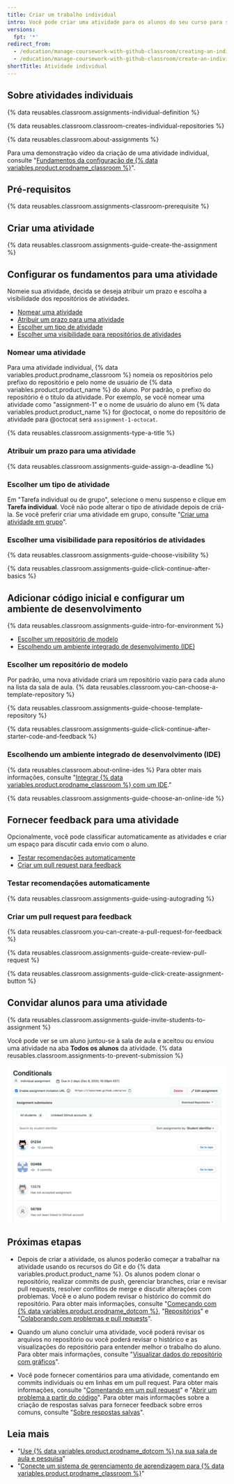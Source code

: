 ```yaml
---
title: Criar um trabalho individual
intro: Você pode criar uma atividade para os alunos do seu curso para ser concluída individualmente.
versions:
  fpt: '*'
redirect_from:
  - /education/manage-coursework-with-github-classroom/creating-an-individual-assignment
  - /education/manage-coursework-with-github-classroom/create-an-individual-assignment
shortTitle: Atividade individual
---
```


## Sobre atividades individuais

{% data reusables.classroom.assignments-individual-definition %}

{% data reusables.classroom.classroom-creates-individual-repositories %}

{% data reusables.classroom.about-assignments %}

Para uma demonstração vídeo da criação de uma atividade individual, consulte "[Fundamentos da configuração de {% data variables.product.prodname_classroom %}](/education/manage-coursework-with-github-classroom/basics-of-setting-up-github-classroom)".

## Pré-requisitos

{% data reusables.classroom.assignments-classroom-prerequisite %}

## Criar uma atividade

{% data reusables.classroom.assignments-guide-create-the-assignment %}

## Configurar os fundamentos para uma atividade

Nomeie sua atividade, decida se deseja atribuir um prazo e escolha a visibilidade dos repositórios de atividades.

- [Nomear uma atividade](#naming-an-assignment)
- [Atribuir um prazo para uma atividade](#assigning-a-deadline-for-an-assignment)
- [Escolher um tipo de atividade](#choosing-an-assignment-type)
- [Escolher uma visibilidade para repositórios de atividades](#choosing-a-visibility-for-assignment-repositories)

### Nomear uma atividade

Para uma atividade individual, {% data variables.product.prodname_classroom %} nomeia os repositórios pelo prefixo do repositório e pelo nome de usuário de {% data variables.product.product_name %} do aluno. Por padrão, o prefixo do repositório é o título da atividade. Por exemplo, se você nomear uma atividade como "assignment-1" e o nome de usuário do aluno em {% data variables.product.product_name %} for @octocat, o nome do repositório de atividade para @octocat será `assignment-1-octocat`.

{% data reusables.classroom.assignments-type-a-title %}

### Atribuir um prazo para uma atividade

{% data reusables.classroom.assignments-guide-assign-a-deadline %}

### Escolher um tipo de atividade

Em "Tarefa individual ou de grupo", selecione o menu suspenso e clique em **Tarefa individual**. Você não pode alterar o tipo de atividade depois de criá-la. Se você preferir criar uma atividade em grupo, consulte "[Criar uma atividade em grupo](/education/manage-coursework-with-github-classroom/create-a-group-assignment)".

### Escolher uma visibilidade para repositórios de atividades

{% data reusables.classroom.assignments-guide-choose-visibility %}

{% data reusables.classroom.assignments-guide-click-continue-after-basics %}

## Adicionar código inicial e configurar um ambiente de desenvolvimento

{% data reusables.classroom.assignments-guide-intro-for-environment %}

- [Escolher um repositório de modelo](#choosing-a-template-repository)
- [Escolhendo um ambiente integrado de desenvolvimento (IDE)](#choosing-an-integrated-development-environment-ide)

### Escolher um repositório de modelo

Por padrão, uma nova atividade criará um repositório vazio para cada aluno na lista da sala de aula. {% data reusables.classroom.you-can-choose-a-template-repository %}

{% data reusables.classroom.assignments-guide-choose-template-repository %}

{% data reusables.classroom.assignments-guide-click-continue-after-starter-code-and-feedback %}

### Escolhendo um ambiente integrado de desenvolvimento (IDE)

{% data reusables.classroom.about-online-ides %} Para obter mais informações, consulte "[Integrar {% data variables.product.prodname_classroom %} com um IDE](/education/manage-coursework-with-github-classroom/integrate-github-classroom-with-an-ide)."

{% data reusables.classroom.assignments-guide-choose-an-online-ide %}

## Fornecer feedback para uma atividade

Opcionalmente, você pode classificar automaticamente as atividades e criar um espaço para discutir cada envio com o aluno.

- [Testar recomendações automaticamente](#testing-assignments-automatically)
- [Criar um pull request para feedback](#creating-a-pull-request-for-feedback)

### Testar recomendações automaticamente

{% data reusables.classroom.assignments-guide-using-autograding %}

### Criar um pull request para feedback

{% data reusables.classroom.you-can-create-a-pull-request-for-feedback %}

{% data reusables.classroom.assignments-guide-create-review-pull-request %}

{% data reusables.classroom.assignments-guide-click-create-assignment-button %}

## Convidar alunos para uma atividade

{% data reusables.classroom.assignments-guide-invite-students-to-assignment %}

Você pode ver se um aluno juntou-se à sala de aula e aceitou ou enviou uma atividade na aba **Todos os alunos** da atividade. {% data reusables.classroom.assignments-to-prevent-submission %}

<div class="procedural-image-wrapper">
  <img alt="Atividade individual" class="procedural-image-wrapper" src="/assets/images/help/classroom/assignment-individual-hero.png">
</div>

## Próximas etapas

- Depois de criar a atividade, os alunos poderão começar a trabalhar na atividade usando os recursos do Git e do {% data variables.product.product_name %}. Os alunos podem clonar o repositório, realizar commits de push, gerenciar branches, criar e revisar pull requests, resolver conflitos de merge e discutir alterações com problemas. Você e o aluno podem revisar o histórico do commit do repositório. Para obter mais informações, consulte "[Começando com {% data variables.product.prodname_dotcom %}](/github/getting-started-with-github), "[Repositórios](/repositories)" e "[Colaborando com problemas e pull requests](/github/collaborating-with-issues-and-pull-requests)".

- Quando um aluno concluir uma atividade, você poderá revisar os arquivos no repositório ou você poderá revisar o histórico e as visualizações do repositório para entender melhor o trabalho do aluno. Para obter mais informações, consulte "[Visualizar dados do repositório com gráficos](/github/visualizing-repository-data-with-graphs)".

- Você pode fornecer comentários para uma atividade, comentando em commits individuais ou em linhas em um pull request. Para obter mais informações, consulte "[Comentando em um pull request](/github/collaborating-with-issues-and-pull-requests/commenting-on-a-pull-request)" e "[Abrir um problema a partir do código](/github/managing-your-work-on-github/opening-an-issue-from-code)". Para obter mais informações sobre a criação de respostas salvas para fornecer feedback sobre erros comuns, consulte "[Sobre respostas salvas](/github/writing-on-github/about-saved-replies)".

## Leia mais

- "[Use {% data variables.product.prodname_dotcom %} na sua sala de aula e pesquisa](/education/explore-the-benefits-of-teaching-and-learning-with-github-education/use-github-in-your-classroom-and-research)"
- "[Conecte um sistema de gerenciamento de aprendizagem para {% data variables.product.prodname_classroom %}](/education/manage-coursework-with-github-classroom/connect-a-learning-management-system-to-github-classroom)"
